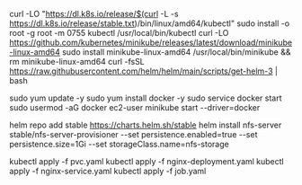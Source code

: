 curl -LO "https://dl.k8s.io/release/$(curl -L -s https://dl.k8s.io/release/stable.txt)/bin/linux/amd64/kubectl"
sudo install -o root -g root -m 0755 kubectl /usr/local/bin/kubectl
curl -LO https://github.com/kubernetes/minikube/releases/latest/download/minikube-linux-amd64
sudo install minikube-linux-amd64 /usr/local/bin/minikube && rm minikube-linux-amd64
curl -fsSL https://raw.githubusercontent.com/helm/helm/main/scripts/get-helm-3 | bash

sudo yum update -y
sudo yum install docker -y
sudo service docker start
sudo usermod -aG docker ec2-user
minikube start --driver=docker

helm repo add stable https://charts.helm.sh/stable
helm install nfs-server stable/nfs-server-provisioner   --set persistence.enabled=true   --set persistence.size=1Gi   --set storageClass.name=nfs-storage

kubectl apply -f pvc.yaml
kubectl apply -f nginx-deployment.yaml
kubectl apply -f nginx-service.yaml
kubectl apply -f job.yaml
